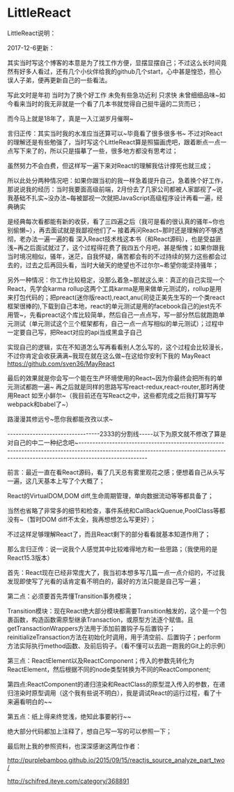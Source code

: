 # LittleReact
LittleReact说明：

2017-12-6更新：

其实当时写这个博客的本意是为了找工作方便，显摆显摆自己；不过这么长时间竟然有好多人看过，还有几个小伙伴给我的github几个start，心中甚是惶恐，担心误人子弟，便再更新自己的一些看法。

 

写此文时是年初 当时为了换个好工作 未免有些急功近利 只求快 未曾细细品味~如今看来当时的我无非就是一个看了几本书就觉得自己挺牛逼的二货而已；

而今马上就是18年了，真是一入江湖岁月催啊~

 

言归正传：其实当时我的水准应当还算可以~毕竟看了很多很多书~  不过对React的理解还是有些勉强了，当时写这个LittleReact算是照猫画虎吧，跟着断点一点一点写下来了的，所以只是描摹了一些，很多地方都没有思考过；

虽然努力不会白费，但这样写一遍下来对React的理解我估计撑死也就三成；

 

所以此处分两种情况吧：如果你跟当初的我一样急着提升自己，急着换个好工作，那说说我的经历：当时我要面高级前端，2月份去了几家公司都被人家鄙视了~说我基础不扎实~没办法~每被鄙视一次就把JavaScript高级程序设计再看一遍，经典确实

是经典每次看都能有新的收获，看了三四遍之后（我可是看的很认真的骚年~你也别偷懒~），再去面试就是我鄙视他们了~ 接着再问React~那时还是理解的不够透彻，老办法一遍一遍的看 深入React技术栈这本书（和React源码），也是受益匪浅~再之后面试就过了，这个过程得花费了我四五个月吧，甚是惭愧；如果你跟我当时境况相似，骚年，迷茫，自我怀疑，痛苦都会有的不过持续的努力这些都会过去的，过去之后再回头看，当时大破天的绝望也不过尔尔~希望你能坚持骚年；

 

另外一种情况：你工作比较稳定，没那么着急~那就这么来：真正的自己实现一个React，先学会karma  rollup这两个工具karma是用来做单元测试的，rollup是用来打包代码的；把preact(迷你版react),react,anu(司徒正美先生写的一个类react框架很棒的),下载到自己本地，react的单元测试是用的facebook自己的jest先不用管~，先看preact这个库比较简单，然后自己一点点写，写一部分然后就跑跑单元测试（单元测试这个三个框架都有，自己一点一点写相似的单元测试）；过程中一定要自己写，把React对应的api当成黑盒子自己

实现自己的逻辑，实在不知道怎么写再看看别人怎么写的，这个过程会比较漫长，不过你肯定会收获满满~我现在就在这么做~在这给你安利下我的  MayReact    https://github.com/sven36/MayReact

最后的效果就是你会写一个能在生产环境使用的React~因为你最终会把所有的单元测试都跑一遍~ 再之后就是同样的思路写写react-redux,react-router,那时再使用React  如烹小鲜尔~（我目前还在写React之中，这些都完成之后我打算写写webpack和babel了~）

路漫漫其修远兮~愿你我都能孜孜以求~

 

 

---------------------------------2333的分割线-----以下为原文就不修改了算是对自己的中二一种纪念吧~------------------------------------------------------------------------------------------------------------------------------------------------------------------------------------



前言：最近一直在看React源码，看了几天总有雾里观花之感；便想着自己从头写一遍，这几天基本上写了个大概了；

React的VirtualDOM,DOM diff,生命周期管理，单向数据流动等等都具备了；

当然也省略了非常多的细节和检查，事件系统和CallBackQuenue,PoolClass等都没有~（暂时DOM diff不太全，我再想想怎么写更好）；

不过这样足够理解React了，而且React剩下的部分看看就基本知道作用了；




那么言归正传：说一说我个人感觉其中比较难得地方和一些思路；（我使用的是React15.3版本）

首先：React现在已经非常庞大了，我当初本想多写几篇一点一点介绍的，不过我发现即使写了光看的话肯定看不明白的，最好的方法只能是自己写一遍；

第二点：必须要首先弄懂Transition事务模块；

Transition模块：现在React绝大部分模块都需要Transition触发的，这个是一个包裹函数，构造函数需原型继承Transaction，或原型方法逐个赋值。且getTransactionWrappers方法用于添加前置钩子与后置钩子；reinitializeTransaction方法在初始化时调用，用于清空前、后置钩子；perform方法实际执行method函数、及前后钩子。（看不懂可以去跑一跑我的Git上的示例）

第三点：ReactElement以及ReactComponent；传入的参数先转化为ReactElement，然后根据不同的node类型转换为不同的ReactComponent;

第四点:ReactComponent的递归渲染和ReactClass的原型混入传入的参数，在递归渲染时原型调用（这个我有些说不明白），我是调试React的运行过程，看了十来遍看明白的~~

第五点：纸上得来终觉浅，绝知此事要躬行~~


绝大部分代码都加上注释了，想自己写一写的可以参照一下；

最后附上我的参照资料，也深深感谢这两位作者：

http://purplebamboo.github.io/2015/09/15/reactjs_source_analyze_part_two/

http://schifred.iteye.com/category/368891
